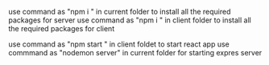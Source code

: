 use command as "npm i " in current folder to install all the required packages for server
use command as "npm i " in client folder to install all the required packages for client 

use command as "npm start " in client foldet to start react app
use commmand as "nodemon server" in current folder for starting expres server

